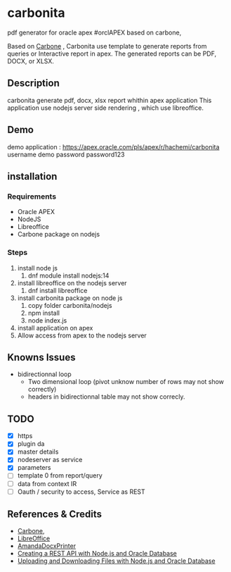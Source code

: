 # carbonita

pdf generator for oracle apex #orclAPEX based on carbone,

Based on [Carbone](https://carbone.io)  , Carbonita use template to generate reports from queries or Interactive report in apex.
The generated reports can be PDF, DOCX, or XLSX.

## Description

carbonita generate pdf, docx, xlsx report whithin apex application
This application use nodejs server side rendering , which use libreoffice.

## Demo

demo application : https://apex.oracle.com/pls/apex/r/hachemi/carbonita
username demo
password password123

## installation

### Requirements

- Oracle APEX
- NodeJS
- Libreoffice
- Carbone package on nodejs

### Steps

1. install node js
   1. dnf module install nodejs:14
2. install libreoffice on the nodejs server
   1. dnf install libreoffice
3. install carbonita package on node js
   1. copy folder carbonita/nodejs
   2. npm install
   3. node index.js
4. install application on apex
5. Allow access from apex to the nodejs server

## Knowns Issues

- bidirectionnal loop
  - Two dimensional loop (pivot unknow number of rows may not show correctly)
  - headers in bidirectionnal table may not show correcly.

## TODO

- [x] https
- [x] plugin da
- [x] master details
- [x] nodeserver as service
- [x] parameters
- [ ] template 0 from report/query
- [ ] data from context IR
- [ ] Oauth / security to access, Service as REST

## References & Credits

- [Carbone](https://carbone.io),
- [LibreOffice](https://www.libreoffice.org/)
- [AmandaDocxPrinter](https://github.com/aldocano29/AmandaDocxPrinter)
- [Creating a REST API with Node.js and Oracle Database](https://jsao.io/2018/03/creating-a-rest-api-with-node-js-and-oracle-database/)
- [Uploading and Downloading Files with Node.js and Oracle Database](https://jsao.io/2019/06/uploading-and-downloading-files-with-node-js-and-oracle-database)
